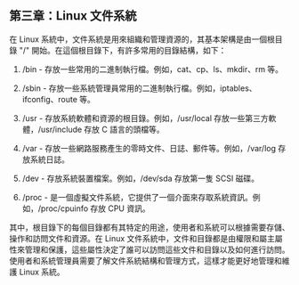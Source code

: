 ## 第三章：Linux 文件系統

在 Linux 系統中，文件系統是用來組織和管理資源的，其基本架構是由一個根目錄 "/" 開始。在這個根目錄下，有許多常用的目錄結構，如下：

1. /bin - 存放一些常用的二進制執行檔。例如，cat、cp、ls、mkdir、rm 等。

2. /sbin - 存放一些系統管理員常用的二進制執行檔。例如，iptables、ifconfig、route 等。

3. /usr - 存放系統軟體和資源的根目錄。例如，/usr/local 存放一些第三方軟體，/usr/include 存放 C 語言的頭檔等。

4. /var - 存放一些網路服務產生的零時文件、日誌、郵件等。例如，/var/log 存放系統日誌。

5. /dev - 存放系統裝置檔案。例如，/dev/sda 存放第一隻 SCSI 磁碟。

6. /proc - 是一個虛擬文件系統，它提供了一個介面來存取系統資訊。例如，/proc/cpuinfo 存放 CPU 資訊。

其中，根目錄下的每個目錄都有其特定的用途，使用者和系統可以根據需要存儲、操作和訪問文件和資源。在 Linux 文件系統中，文件和目錄都是由權限和屬主屬性來管理和保護，這些屬性決定了誰可以訪問這些文件和目錄以及如何進行訪問。使用者和系統管理員需要了解文件系統結構和管理方式，這樣才能更好地管理和維護 Linux 系統。